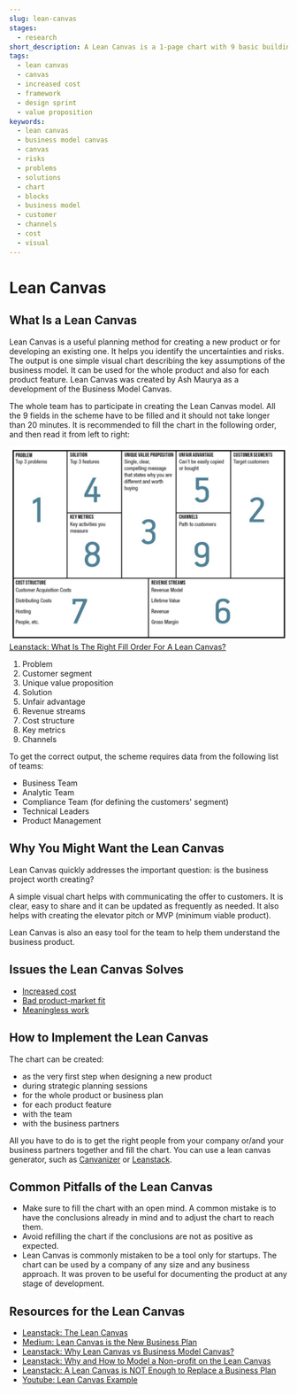 ```yaml
---
slug: lean-canvas
stages:
  - research
short_description: A Lean Canvas is a 1-page chart with 9 basic building blocks. It helps to identify problems and solutions for your product.
tags:
  - lean canvas
  - canvas
  - increased cost
  - framework
  - design sprint
  - value proposition
keywords:
  - lean canvas
  - business model canvas
  - canvas
  - risks
  - problems
  - solutions
  - chart
  - blocks
  - business model
  - customer
  - channels
  - cost
  - visual
---
```


# Lean Canvas

## What Is a Lean Canvas

Lean Canvas is a useful planning method for creating a new product or for developing an existing one. It helps you identify the uncertainties and risks. The output is one simple visual chart describing the key assumptions of the business model. It can be used for the whole product and also for each product feature. Lean Canvas was created by Ash Maurya as a development of the Business Model Canvas.

The whole team has to participate in creating the Lean Canvas model. All the 9 fields in the scheme have to be filled and it should not take longer than 20 minutes. It is recommended to fill the chart in the following order, and then read it from left to right:

![Lean Canvas](/files/lean_canvas.png)
[Leanstack: What Is The Right Fill Order For A Lean Canvas?](https://blog.leanstack.com/what-is-the-right-fill-order-for-a-lean-canvas-f8071d0c6c8c)

1. Problem
2. Customer segment
3. Unique value proposition
4. Solution
5. Unfair advantage
6. Revenue streams
7. Cost structure
8. Key metrics
9. Channels

To get the correct output, the scheme requires data from the following list of teams:

- Business Team
- Analytic Team
- Compliance Team (for defining the customers' segment)
- Technical Leaders
- Product Management

## Why You Might Want the Lean Canvas

Lean Canvas quickly addresses the important question: is the business project worth creating?

A simple visual chart helps with communicating the offer to customers. It is clear, easy to share and it can be updated as frequently as needed. It also helps with creating the elevator pitch or MVP (minimum viable product).

Lean Canvas is also an easy tool for the team to help them understand the business product.

## Issues the Lean Canvas Solves

- [Increased cost](/issues/increased-cost)
- [Bad product-market fit](/issues/bad-product-market-fit)
- [Meaningless work](/issues/meaningless-work)

## How to Implement the Lean Canvas

The chart can be created:

- as the very first step when designing a new product
- during strategic planning sessions
- for the whole product or business plan
- for each product feature
- with the team
- with the business partners

All you have to do is to get the right people from your company or/and your business partners together and fill the chart. You can use a lean canvas generator, such as [Canvanizer](https://canvanizer.com/) or [Leanstack](https://leanstack.com/).

## Common Pitfalls of the Lean Canvas

- Make sure to fill the chart with an open mind. A common mistake is to have the conclusions already in mind and to adjust the chart to reach them.
- Avoid refilling the chart if the conclusions are not as positive as expected.
- Lean Canvas is commonly mistaken to be a tool only for startups. The chart can be used by a company of any size and any business approach. It was proven to be useful for documenting the product at any stage of development.

## Resources for the Lean Canvas

- [Leanstack: The Lean Canvas](https://leanstack.com/leancanvas)
- [Medium: Lean Canvas is the New Business Plan](https://medium.com/@inspire9/lean-canvas-is-the-new-business-plan-513dbfebbe8b)
- [Leanstack: Why Lean Canvas vs Business Model Canvas?](https://blog.leanstack.com/why-lean-canvas-vs-business-model-canvas-af62c0f250f0)
- [Leanstack: Why and How to Model a Non-profit on the Lean Canvas](https://blog.leanstack.com/why-and-how-to-model-a-non-profit-on-the-lean-canvas-514e4acf1051)
- [Leanstack: A Lean Canvas is NOT Enough to Replace a Business Plan](https://blog.leanstack.com/a-lean-canvas-is-not-enough-to-replace-a-business-plan-36a28888b2fd)
- [Youtube: Lean Canvas Example](https://www.youtube.com/watch?v=2nW9lg-fenY)
